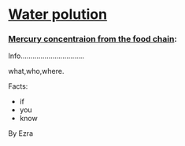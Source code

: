 
<html lang="en">
<head>
    <meta charset="UTF-8">
    <meta name="viewport" content="width=device-width, initial-scale=1.0">
    <link rel="stylesheet" href="edit.css">
</head>
<body>
    <h1><u>Water polution</u></h1>
    <h3><u>Mercury concentraion from the food chain</u>:</h3>
    <p>Info................................</p>
    <p>what,who,where.</p>
    <p> </p>
    <p>Facts:</p>
    <ul>
        <li>if</li>
        <li>you</li>
        <li>know</li>
    </ul>
    <p>By Ezra</p>
</body>
</html>

